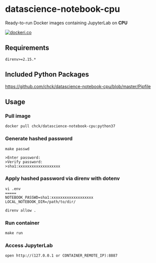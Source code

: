 # datascience-notebook-cpu
Ready-to-run Docker images containing JupyterLab on **CPU**

[![dockeri.co](https://dockeri.co/image/chck/datascience-notebook-cpu)](https://hub.docker.com/r/chck/datascience-notebook-cpu)

## Requirements
```
direnv>=2.15.*
```

## Included Python Packages
https://github.com/chck/datascience-notebook-cpu/blob/master/Pipfile

## Usage

### Pull image
```
docker pull chck/datascience-notebook-cpu:python37
```

### Generate hashed password
```shell
make passwd

>Enter password:
>Verify password:
>sha1:xxxxxxxxxxxxxxxxxxx
```

### Apply hashed password via direnv with dotenv
```
vi .env
=====
NOTEBOOK_PASSWD=sha1:xxxxxxxxxxxxxxxxxxx
LOCAL_NOTEBOOK_DIR=/path/to/dir/
```

```
direnv allow .
```

### Run container
```
make run
```

### Access JupyterLab
```
open http://(127.0.0.1 or CONTAINER_REMOTE_IP):8887
```
